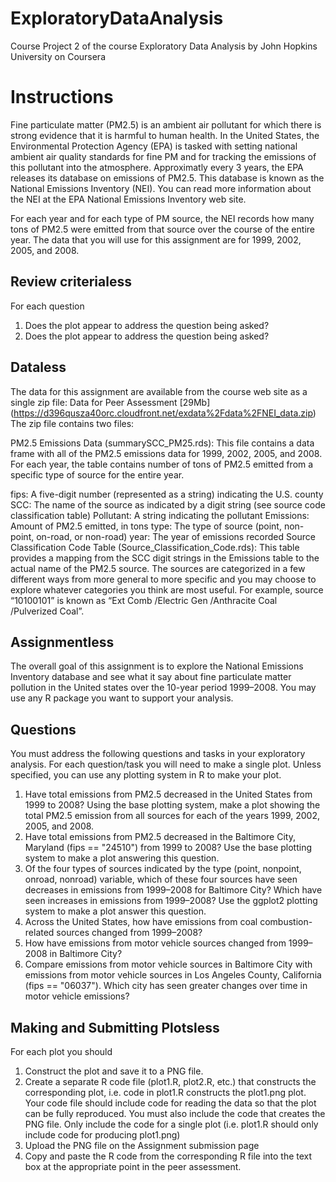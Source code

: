 # ExploratoryDataAnalysis
Course Project 2 of the course Exploratory Data Analysis by John Hopkins University on Coursera
 
# Instructions
 
Fine particulate matter (PM2.5) is an ambient air pollutant for which there is strong evidence that it is harmful to human health. In the United States, the Environmental Protection Agency (EPA) is tasked with setting national ambient air quality standards for fine PM and for tracking the emissions of this pollutant into the atmosphere. Approximatly every 3 years, the EPA releases its database on emissions of PM2.5. This database is known as the National Emissions Inventory (NEI). You can read more information about the NEI at the EPA National Emissions Inventory web site.
 
For each year and for each type of PM source, the NEI records how many tons of PM2.5 were emitted from that source over the course of the entire year. The data that you will use for this assignment are for 1999, 2002, 2005, and 2008.
 
## Review criterialess 
For each question
1. Does the plot appear to address the question being asked? 
2. Does the plot appear to address the question being asked? 
 
## Dataless 
The data for this assignment are available from the course web site as a single zip file:
Data for Peer Assessment [29Mb] (https://d396qusza40orc.cloudfront.net/exdata%2Fdata%2FNEI_data.zip)
The zip file contains two files: 
 
PM2.5 Emissions Data (summarySCC_PM25.rds): This file contains a data frame with all of the PM2.5 emissions data for 1999, 2002, 2005, and 2008. For each year, the table contains number of tons of PM2.5 emitted from a specific type of source for the entire year. 
 
fips: A five-digit number (represented as a string) indicating the U.S. county 
SCC: The name of the source as indicated by a digit string (see source code classification table) 
Pollutant: A string indicating the pollutant 
Emissions: Amount of PM2.5 emitted, in tons 
type: The type of source (point, non-point, on-road, or non-road) 
year: The year of emissions recorded 
Source Classification Code Table (Source_Classification_Code.rds): This table provides a mapping from the SCC digit strings in the Emissions table to the actual name of the PM2.5 source. The sources are categorized in a few different ways from more general to more specific and you may choose to explore whatever categories you think are most useful. For example, source “10100101” is known as “Ext Comb /Electric Gen /Anthracite Coal /Pulverized Coal”. 
 
## Assignmentless  
The overall goal of this assignment is to explore the National Emissions Inventory database and see what it say about fine particulate matter pollution in the United states over the 10-year period 1999–2008. You may use any R package you want to support your analysis. 
 
## Questions 
You must address the following questions and tasks in your exploratory analysis. For each question/task you will need to make a single plot. Unless specified, you can use any plotting system in R to make your plot. 
1. Have total emissions from PM2.5 decreased in the United States from 1999 to 2008? Using the base plotting system, make a plot showing the total PM2.5 emission from all sources for each of the years 1999, 2002, 2005, and 2008. 
2. Have total emissions from PM2.5 decreased in the Baltimore City, Maryland (fips == "24510") from 1999 to 2008? Use the base plotting system to make a plot answering this question. 
3. Of the four types of sources indicated by the type (point, nonpoint, onroad, nonroad) variable, which of these four sources have seen decreases in emissions from 1999–2008 for Baltimore City? Which have seen increases in emissions from 1999–2008? Use the ggplot2 plotting system to make a plot answer this question. 
4. Across the United States, how have emissions from coal combustion-related sources changed from 1999–2008? 
5. How have emissions from motor vehicle sources changed from 1999–2008 in Baltimore City? 
6. Compare emissions from motor vehicle sources in Baltimore City with emissions from motor vehicle sources in Los Angeles County, California (fips == "06037"). Which city has seen greater changes over time in motor vehicle emissions? 
 
## Making and Submitting Plotsless  
For each plot you should 
1. Construct the plot and save it to a PNG file. 
2. Create a separate R code file (plot1.R, plot2.R, etc.) that constructs the corresponding plot, i.e. code in plot1.R constructs the plot1.png plot. Your code file should include code for reading the data so that the plot can be fully reproduced. You must also include the code that creates the PNG file. Only include the code for a single plot (i.e. plot1.R should only include code for producing plot1.png) 
3. Upload the PNG file on the Assignment submission page 
4. Copy and paste the R code from the corresponding R file into the text box at the appropriate point in the peer assessment. 
